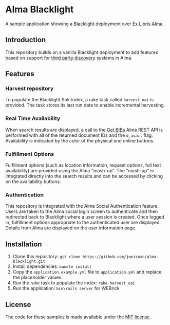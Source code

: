 # Alma Blacklight

A sample application showing a [Blacklight](http://projectblacklight.org) deployment over [Ex Libris Alma](http://www.exlibrisgroup.com/category/AlmaOverview). 

Introduction
------------
This repository builds on a vanilla Blacklight deployment to add features based on support for [third party discovery](https://developers.exlibrisgroup.com/alma/integrations/discovery) systems in Alma.

## Features

### Harvest repository
To populate the Blacklight Solr index, a rake task called `harvest_oai` is provided. The task stores its last run date to enable incremental harvesting.

### Real Time Availability
When search results are displayed, a call to the [Get BIBs](https://developers.exlibrisgroup.com/alma/apis/bibs) Alma REST API is performed with all of the returned document IDs and the `d_avail` flag. Availability is indicated by the color of the physical and online buttons.

### Fulfillment Options
Fulfillment options (such as location information, request options, full text availability) are provided using the Alma "mash-up". The "mash-up" is integrated directly into the search results and can be accessed by clicking on the availability buttons.

### Authentication
This repository is integrated with the Alma Social Authentication feature. Users are taken to the Alma social login screen to authenticate and then redirected back to Blacklight where a user session is created. Once logged in, fulfillment options appropriate to the authenticated user are displayed. Details from Alma are displayed on the user information page.

## Installation

1. Clone this repository: `git clone https://github.com/jweisman/alma-blacklight.git`
2. Install dependencies: `bundle install`
3. Copy the `application.example.yml` file to `application.yml` and replace the placeholder values.
4. Run the rake task to populate the index: `rake harvest_oai`
5. Run the application: `bin\rails server` for WEBrick 

License
-------
The code for these samples is made available under the [MIT license](http://opensource.org/licenses/MIT).